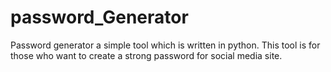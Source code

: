 # password_Generator
Password generator a simple tool which is written in python. This tool is for those who want to create a strong password for social media site.
